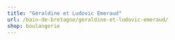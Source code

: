 ```yaml
---
title: "Géraldine et Ludovic Emeraud"
url: /bain-de-bretagne/geraldine-et-ludovic-emeraud/
shop: boulangerie
---
```

